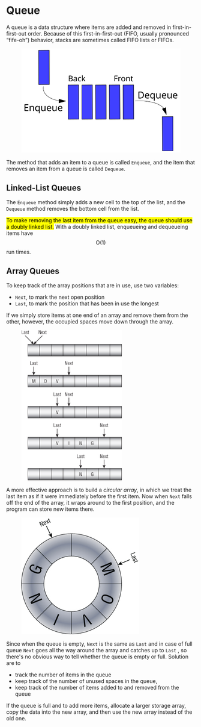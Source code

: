 # Queue

A queue is a data structure where items are added and removed in first-in-first-out order. Because of this first-in-first-out (FIFO, usually pronounced “fife-oh”) behavior, stacks are sometimes called FIFO lists or FIFOs.

<figure><img src="../.gitbook/assets/Data_Queue.svg" alt=""><figcaption></figcaption></figure>

The method that adds an item to a queue is called `Enqueue`, and the item that removes an item from a queue is called `Dequeue`.



## Linked-List Queues <a href="#head-3-59" id="head-3-59"></a>

The `Enqueue` method simply adds a new cell to the top of the list, and the `Dequeue` method removes the bottom cell from the list.



<mark style="background-color:yellow;">To make removing the last item from the queue easy, the queue should use a doubly linked list.</mark> With a doubly linked list, enqueueing and dequeueing items have $$\text{O}(1)$$ run times.



## Array Queues <a href="#head-3-60" id="head-3-60"></a>

To keep track of the array positions that are in use, use two variables:&#x20;

* `Next`, to mark the next open position
* `Last`, to mark the position that has been in use the longest



If we simply store items at one end of an array and remove them from the other, however, the occupied spaces move down through the array.



<figure><img src="../.gitbook/assets/c05f009.jpg" alt="" width="268"><figcaption></figcaption></figure>



A more effective approach is to build a _circular array_, in which we treat the last item as if it were immediately before the first item. Now when `Next` falls off the end of the array, it wraps around to the first position, and the program can store new items there.

<figure><img src="../.gitbook/assets/c05f010.jpg" alt=""><figcaption></figcaption></figure>



Since when the queue is empty, `Next` is the same as `Last` and in case of full queue `Next` goes all the way around the array and catches up to `Last` , so there's no obvious way to tell whether the queue is empty or full. Solution are to

* track the number of items in the queue
* keep track of the number of unused spaces in the queue,&#x20;
* keep track of the number of items added to and removed from the queue



If the queue is full and to add more items, allocate a larger storage array, copy the data into the new array, and then use the new array instead of the old one.












